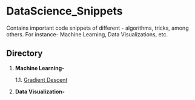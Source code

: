 # DataScience_Snippets
Contains important code snippets of different - algorithms, tricks, among others. For instance- Machine Learning, Data Visualizations, etc.

## Directory
1. **Machine Learning-** 
  
    1.1. [Gradient Descent](https://github.com/jabhij/DataScience_Snippets/blob/main/Machine%20Learning/Gradient_Descent.ipynb)

2. **Data Visualization-**
